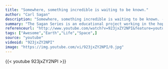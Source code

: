 ```yaml
---
title: "Somewhere, something incredible is waiting to be known."
author: "Carl Sagan"
description: "Somewhere, something incredible is waiting to be known. - Carl Sagan quotes from GetInspired365.com"
summary: "The Sagan Series is an educational project working in the hopes of promoting scientific literacy in the general population. Created by @ReidGower http://twitter.com/reidgower"
referenceurl: "http://www.youtube.com/watch?v=923jxZY2NPI&feature=youtu.be"
tags: ["Awesome","Earth","Life","Space",]
source: "youtube"
videoid: "923jxZY2NPI"
image: "https://img.youtube.com/vi/923jxZY2NPI/0.jpg"
---
```


{{< youtube 923jxZY2NPI >}}
